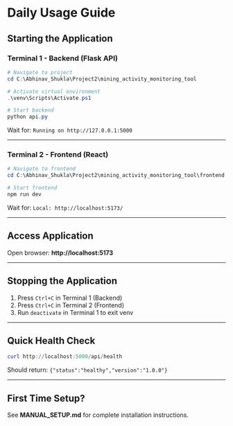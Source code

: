 # Daily Usage Guide

## Starting the Application

### Terminal 1 - Backend (Flask API)
```powershell
# Navigate to project
cd C:\Abhinav_Shukla\Project2\mining_activity_monitoring_tool

# Activate virtual environment
.\venv\Scripts\Activate.ps1

# Start backend
python api.py
```

Wait for: `Running on http://127.0.0.1:5000`

---

### Terminal 2 - Frontend (React)
```powershell
# Navigate to frontend
cd C:\Abhinav_Shukla\Project2\mining_activity_monitoring_tool\frontend

# Start frontend
npm run dev
```

Wait for: `Local: http://localhost:5173/`

---

## Access Application

Open browser: **http://localhost:5173**

---

## Stopping the Application

1. Press `Ctrl+C` in Terminal 1 (Backend)
2. Press `Ctrl+C` in Terminal 2 (Frontend)
3. Run `deactivate` in Terminal 1 to exit venv

---

## Quick Health Check

```powershell
curl http://localhost:5000/api/health
```

Should return: `{"status":"healthy","version":"1.0.0"}`

---

## First Time Setup?

See **MANUAL_SETUP.md** for complete installation instructions.
